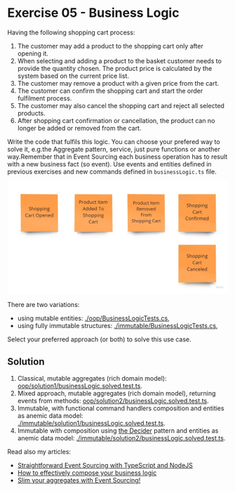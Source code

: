 # Exercise 05 - Business Logic

Having the following shopping cart process:

1. The customer may add a product to the shopping cart only after opening it.
2. When selecting and adding a product to the basket customer needs to provide the quantity chosen. The product price is calculated by the system based on the current price list.
3. The customer may remove a product with a given price from the cart.
4. The customer can confirm the shopping cart and start the order fulfilment process.
5. The customer may also cancel the shopping cart and reject all selected products.
6. After shopping cart confirmation or cancellation, the product can no longer be added or removed from the cart.

Write the code that fulfils this logic. You can choose your prefered way to solve it, e.g.the Aggregate pattern, service, just pure functions or another way.Remember that in Event Sourcing each business operation has to result with a new business fact (so event). Use events and entities defined in previous exercises and new commands defined in `businessLogic.ts` file.

![events](./assets/events.jpg)

There are two variations:

- using mutable entities: [./oop/BusinessLogicTests.cs](./oop/businessLogic.exercise.test.ts),
- using fully immutable structures: [./immutable/BusinessLogicTests.cs](./immutable/businessLogic.exercise.test.ts),

Select your preferred approach (or both) to solve this use case.

## Solution

1. Classical, mutable aggregates (rich domain model): [oop/solution1/businessLogic.solved.test.ts](./oop/solution1/businessLogic.solved.test.ts).
2. Mixed approach, mutable aggregates (rich domain model), returning events from methods: [oop/solution2/businessLogic.solved.test.ts](./oop/solution2/businessLogic.solved.test.ts).
3. Immutable, with functional command handlers composition and entities as anemic data model: [./immutable/solution1/businessLogic.solved.test.ts](./immutable/solution1/businessLogic.solved.test.ts).
4. Immutable with composition using [the Decider](https://thinkbeforecoding.com/post/2021/12/17/functional-event-sourcing-decider) pattern and entities as anemic data model: [./immutable/solution2/businessLogic.solved.test.ts](./immutable/solution2/businessLogic.solved.test.ts).

Read also my articles:

- [Straightforward Event Sourcing with TypeScript and NodeJS](https://event-driven.io/en/type_script_node_Js_event_sourcing/?utm_source=eventsourcing_nodejs?utm_campaign=workshop)
- [How to effectively compose your business logic](https://event-driven.io/en/how_to_effectively_compose_your_business_logic//?utm_source=eventsourcing_nodejs?utm_campaign=workshop)
- [Slim your aggregates with Event Sourcing!](https://event-driven.io/en/slim_your_entities_with_event_sourcing/?utm_source=eventsourcing_nodejs?utm_campaign=workshop)
